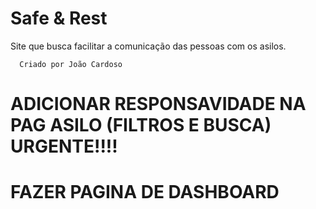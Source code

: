 # Safe & Rest

Site que busca facilitar a comunicação das pessoas com os asilos.

```
  Criado por João Cardoso
```

# ADICIONAR RESPONSAVIDADE NA PAG ASILO (FILTROS E BUSCA) URGENTE!!!!

# FAZER PAGINA DE DASHBOARD